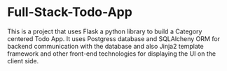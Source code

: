 # Full-Stack-Todo-App
This is a project that uses Flask a python library to build a Category centered Todo App. It uses Postgress database and SQLAlcheny ORM for backend communication with the database and also Jinja2 template framework and other front-end technologies for displaying the UI on the client side.
